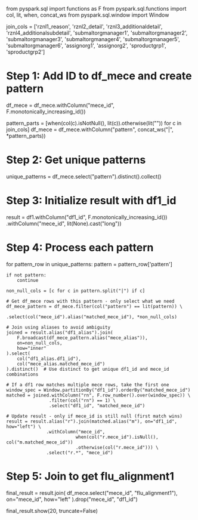 from pyspark.sql import functions as F
from pyspark.sql.functions import col, lit, when, concat_ws
from pyspark.sql.window import Window

join_cols = ['rznl1_reason', 'rznl2_detail', 'rznl3_additionaldetail', 
             'rznl4_additionalsubdetail', 'submaltorgmanager1', 'submaltorgmanager2',
             'submaltorgmanager3', 'submaltorgmanager4', 'submaltorgmanager5', 
             'submaltorgmanager6', 'assignorg1', 'assignorg2', 'sproductgrp1', 
             'sproductgrp2']

# Step 1: Add ID to df_mece and create pattern
df_mece = df_mece.withColumn("mece_id", F.monotonically_increasing_id())

pattern_parts = [when(col(c).isNotNull(), lit(c)).otherwise(lit("")) for c in join_cols]
df_mece = df_mece.withColumn("pattern", concat_ws("|", *pattern_parts))

# Step 2: Get unique patterns
unique_patterns = df_mece.select("pattern").distinct().collect()

# Step 3: Initialize result with df1_id
result = df1.withColumn("df1_id", F.monotonically_increasing_id()) \
            .withColumn("mece_id", lit(None).cast("long"))

# Step 4: Process each pattern
for pattern_row in unique_patterns:
    pattern = pattern_row['pattern']
    
    if not pattern:
        continue
    
    non_null_cols = [c for c in pattern.split("|") if c]
    
    # Get df_mece rows with this pattern - only select what we need
    df_mece_pattern = df_mece.filter(col("pattern") == lit(pattern)) \
                             .select(col("mece_id").alias("matched_mece_id"), *non_null_cols)
    
    # Join using aliases to avoid ambiguity
    joined = result.alias("df1_alias").join(
        F.broadcast(df_mece_pattern.alias("mece_alias")),
        on=non_null_cols,
        how="inner"
    ).select(
        col("df1_alias.df1_id"),
        col("mece_alias.matched_mece_id")
    ).distinct()  # Use distinct to get unique df1_id and mece_id combinations
    
    # If a df1 row matches multiple mece rows, take the first one
    window_spec = Window.partitionBy("df1_id").orderBy("matched_mece_id")
    matched = joined.withColumn("rn", F.row_number().over(window_spec)) \
                    .filter(col("rn") == 1) \
                    .select("df1_id", "matched_mece_id")
    
    # Update result - only if mece_id is still null (first match wins)
    result = result.alias("r").join(matched.alias("m"), on="df1_id", how="left") \
                   .withColumn("mece_id", 
                              when(col("r.mece_id").isNull(), col("m.matched_mece_id"))
                              .otherwise(col("r.mece_id"))) \
                   .select("r.*", "mece_id")

# Step 5: Join to get flu_alignment1
final_result = result.join(
    df_mece.select("mece_id", "flu_alignment1"),
    on="mece_id",
    how="left"
).drop("mece_id", "df1_id")

final_result.show(20, truncate=False)
